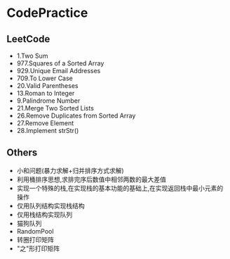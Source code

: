 # CodePractice

<h2>LeetCode</h2>

* 1.Two Sum
* 977.Squares of a Sorted Array
* 929.Unique Email Addresses
* 709.To Lower Case
* 20.Valid Parentheses
* 13.Roman to Integer
* 9.Palindrome Number 
* 21.Merge Two Sorted Lists
* 26.Remove Duplicates from Sorted Array
* 27.Remove Element
* 28.Implement strStr()

<h2>Others</h2>

* 小和问题(暴力求解+归并排序方式求解)
* 利用桶排序思想,求排完序后数值中相邻两数的最大差值
* 实现一个特殊的栈,在实现栈的基本功能的基础上,在实现返回栈中最小元素的操作
* 仅用队列结构实现栈结构
* 仅用栈结构实现队列
* 猫狗队列
* RandomPool
* 转圈打印矩阵
* "之"形打印矩阵

